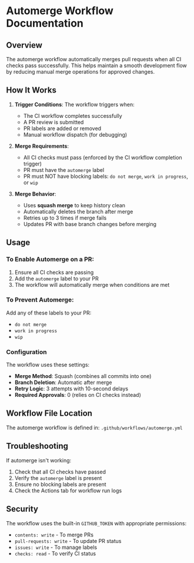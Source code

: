 # Automerge Workflow Documentation

## Overview

The automerge workflow automatically merges pull requests when all CI checks pass successfully. This helps maintain a smooth development flow by reducing manual merge operations for approved changes.

## How It Works

1. **Trigger Conditions**: The workflow triggers when:
   - The CI workflow completes successfully
   - A PR review is submitted
   - PR labels are added or removed
   - Manual workflow dispatch (for debugging)

2. **Merge Requirements**:
   - All CI checks must pass (enforced by the CI workflow completion trigger)
   - PR must have the `automerge` label
   - PR must NOT have blocking labels: `do not merge`, `work in progress`, or `wip`

3. **Merge Behavior**:
   - Uses **squash merge** to keep history clean
   - Automatically deletes the branch after merge
   - Retries up to 3 times if merge fails
   - Updates PR with base branch changes before merging

## Usage

### To Enable Automerge on a PR:

1. Ensure all CI checks are passing
2. Add the `automerge` label to your PR
3. The workflow will automatically merge when conditions are met

### To Prevent Automerge:

Add any of these labels to your PR:
- `do not merge`
- `work in progress`
- `wip`

### Configuration

The workflow uses these settings:
- **Merge Method**: Squash (combines all commits into one)
- **Branch Deletion**: Automatic after merge
- **Retry Logic**: 3 attempts with 10-second delays
- **Required Approvals**: 0 (relies on CI checks instead)

## Workflow File Location

The automerge workflow is defined in: `.github/workflows/automerge.yml`

## Troubleshooting

If automerge isn't working:
1. Check that all CI checks have passed
2. Verify the `automerge` label is present
3. Ensure no blocking labels are present
4. Check the Actions tab for workflow run logs

## Security

The workflow uses the built-in `GITHUB_TOKEN` with appropriate permissions:
- `contents: write` - To merge PRs
- `pull-requests: write` - To update PR status
- `issues: write` - To manage labels
- `checks: read` - To verify CI status